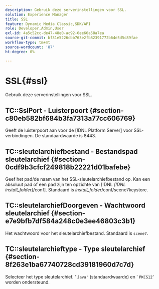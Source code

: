 ```yaml
---
description: Gebruik deze serverinstellingen voor SSL.
solution: Experience Manager
title: SSL
feature: Dynamic Media Classic,SDK/API
role: Developer,Admin,User
exl-id: 4a5c52cc-de47-48e0-ac92-6ee66a58a7ea
source-git-commit: bf31e5226cbb763e2fb82391772b64e5d5c89fae
workflow-type: tm+mt
source-wordcount: '87'
ht-degree: 0%

---
```


# SSL{#ssl}

Gebruik deze serverinstellingen voor SSL.

## TC::SslPort - Luisterpoort {#section-c80eb582bf684b3fa7313a77cc606769}

Geeft de luisterpoort aan voor de [!DNL Platform Server] voor SSL-verbindingen. De standaardwaarde is 8443.

## TC::sleutelarchiefbestand - Bestandspad sleutelarchief {#section-0cdf9b3cfcf249818b22221d01bafebe}

Geef het pad/de naam van het SSL-sleutelarchiefbestand op. Kan een absoluut pad of een pad zijn ten opzichte van [!DNL *[!DNL install_folder]*/conf]. Standaard is *install_folder*/conf/scene7keystore.

## TC::sleutelarchiefDoorgeven - Wachtwoord sleutelarchief {#section-e7e9bfb7df584a248c0e3ee46803c3b1}

Het wachtwoord voor het sleutelarchiefbestand. Standaard is `scene7`.

## TC::sleutelarchieftype - Type sleutelarchief {#section-8f263e1ba67740728cd39181960d7c7d}

Selecteer het type sleutelarchief. &#39; `Java'` (standaardwaarde) en &#39; `PKCS12`&#39; worden ondersteund.
